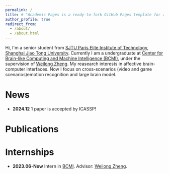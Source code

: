 ```yaml
---
permalink: /
title: # "Academic Pages is a ready-to-fork GitHub Pages template for academic personal websites"
author_profile: true
redirect_from: 
  - /about/
  - /about.html
---
```


Hi, I'm a senior student from [SJTU Paris Elite Institute of Technology](https://speit.sjtu.edu.cn/), [Shanghai Jiao Tong University](https://www.sjtu.edu.cn/). Currently I am a undergraduate at [Center for Brain-like Computing and Machine Intelligence (BCMI)](https://bcmi.sjtu.edu.cn/), under the supervision of [Weilong Zheng](https://weilongzheng.github.io/). My reasearch interests in affective brain-computer interfaces. Now I focus on cross-scenarios (video and game scenarios)emotion recognition and large brain model.

News
======
- **2024.12** 1 paper is accepted by ICASSP!

Publications
======

Internships
======
- **2023.06-Now** Intern in [BCMI](https://bcmi.sjtu.edu.cn/). Advisor: [Weilong Zheng](https://weilongzheng.github.io/).

